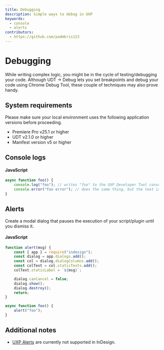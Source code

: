 ```yaml
---
title: Debugging
description: Simple ways to debug in UXP
keywords:
  - console
  - alerts
contributors:
  - https://github.com/padmkris123
---
```


# Debugging

While writing complex logic, you might be in the cycle of testing/debugging your code. Although UDT -> Debug lets you set breakpoints and debug your code using Chrome Debug Tool, these couple of techniques may also prove handy.

## System requirements

Please make sure your local environment uses the following application versions before proceeding.

- Premiere Pro v25.1 or higher
- UDT v2.1.0 or higher
- Manifest version v5 or higher

## Console logs

<CodeBlock slots="heading, code" repeat="1" languages="JavaScript" />

#### JavaScript

```js
async function foo() {
    console.log("foo"); // writes "foo" to the UXP Developer Tool console.
    console.error("foo error"); // does the same thing, but the text is shown in red so errors are more easily seen.
}
```

## Alerts

Create a modal dialog that pauses the execution of your script/plugin until you dismiss it.

<CodeBlock slots="heading, code" repeat="1" languages="JavaScript" />

#### JavaScript

```js
function alert(msg) {
    const { app } = require("indesign");
    const dialog = app.dialogs.add();
    const col = dialog.dialogColumns.add();
    const colText = col.staticTexts.add();
    colText.staticLabel = `${msg}`;

    dialog.canCancel = false;
    dialog.show();
    dialog.destroy();
    return;
}

async function foo() {
    alert("foo");
}
```

## Additional notes

- [UXP Alerts](../../../uxp-api/reference-js/Global%20Members/HTML%20DOM/alert/) are currently not supported in InDesign.

